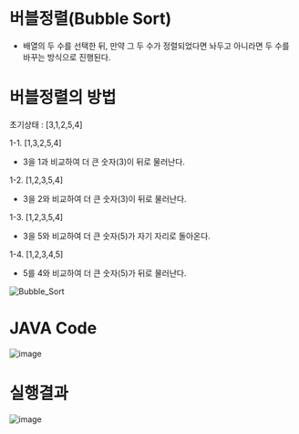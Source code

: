 # 버블정렬(Bubble Sort)
- 배열의 두 수를 선택한 뒤, 만약 그 두 수가 정렬되었다면 놔두고 아니라면 두 수를 바꾸는 방식으로 진행된다.

# 버블정렬의 방법
 
 초기상태 : [3,1,2,5,4]
 
1-1. [1,3,2,5,4]
- 3을 1과 비교하여 더 큰 숫자(3)이 뒤로 물러난다.

1-2. [1,2,3,5,4]
- 3을 2와 비교하여 더 큰 숫자(3)이 뒤로 물러난다.

1-3. [1,2,3,5,4]
- 3을 5와 비교하여 더 큰 숫자(5)가 자기 자리로 돌아온다.

1-4. [1,2,3,4,5]
- 5를 4와 비교하여 더 큰 숫자(5)가 뒤로 물러난다.

![Bubble_Sort](https://user-images.githubusercontent.com/122009563/223409918-e4c9dd25-4534-4a76-95bd-b68e88d32706.gif)

# JAVA Code
![image](https://user-images.githubusercontent.com/122009563/223409342-fdb8fe1e-dfda-4380-be77-8562e1390e9b.png)

# 실행결과
![image](https://user-images.githubusercontent.com/122009563/223409295-4d34bed4-4646-43b0-876f-0c82e5f49ab1.png)

